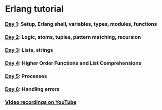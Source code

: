 # Erlang tutorial

### [Day 1](day_1/day_1.md): Setup, Erlang shell, variables, types, modules, functions
### [Day 2](day_2/day_2.md): Logic, atoms, tuples, pattern matching, recursion
### [Day 3](day_3/day_3.md): Lists, strings
### [Day 4](day_4/day_4.md): Higher Order Functions and List Comprehensions
### [Day 5](day_5/day_5.md): Processes
### [Day 6](day_6/day_6.md): Handling errors
### [Video recordings on YouTube](https://www.youtube.com/playlist?list=PL6K67O_aZIH5W_H7s7iLV-_Kui4cYPv3D)
